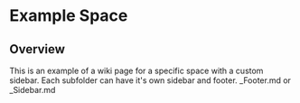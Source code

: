 # Example Space

## Overview
This is an example of a wiki page for a specific space with a custom sidebar. Each subfolder can have it's own sidebar and footer. _Footer.md or _Sidebar.md